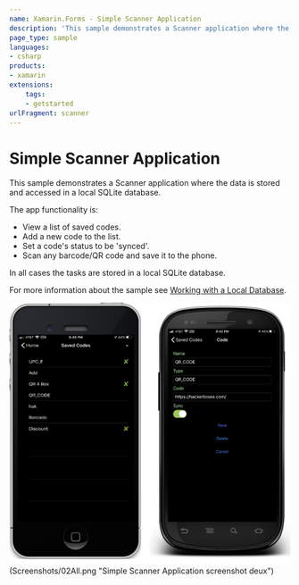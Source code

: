 ```yaml
---
name: Xamarin.Forms - Simple Scanner Application
description: 'This sample demonstrates a Scanner application where the data is stored and accessed in a local SQLite database, easy starting off point'
page_type: sample
languages:
- csharp
products:
- xamarin
extensions:
    tags:
    - getstarted
urlFragment: scanner
---
```

# Simple Scanner Application

This sample demonstrates a Scanner application where the data is stored and accessed in a local SQLite database.

The app functionality is:

- View a list of saved codes.
- Add a new code to the list.
- Set a code's status to be 'synced'.
- Scan any barcode/QR code and save it to the phone.

In all cases the tasks are stored in a local SQLite database.

For more information about the sample see [Working with a Local Database](https://docs.microsoft.com/xamarin/xamarin-forms/data-cloud/data/databases).

![Simple Scanner Application screenshot](Screenshots/01All.png "Simple Scanner Application screenshot 1")(Screenshots/02All.png "Simple Scanner Application screenshot deux")

